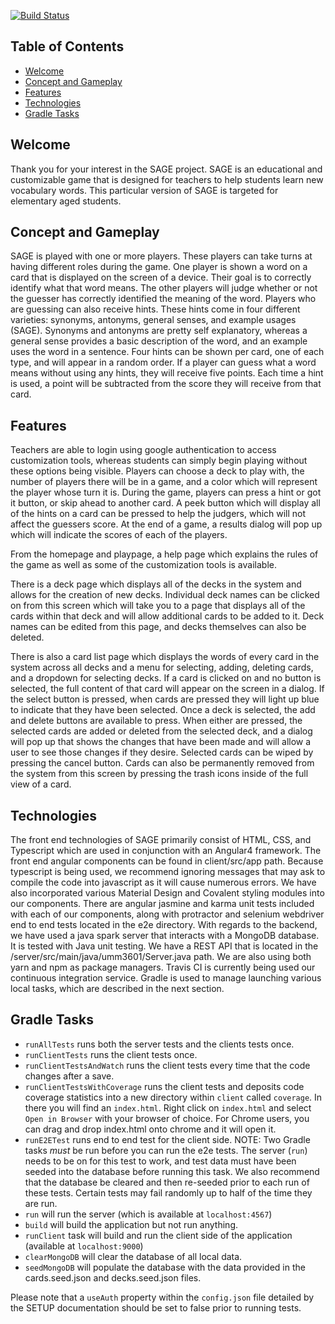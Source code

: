 [![Build Status](https://travis-ci.org/UMM-CSci-3601-F17/iteration-3-raymond-shayler.svg?branch=style-like-shayler)](https://travis-ci.org/UMM-CSci-3601-F17/iteration-3-raymond-shayler)

<!-- TOC depthFrom:1 depthTo:5 withLinks:1 updateOnSave:1 orderedList:0 -->
## Table of Contents
- [Welcome](#welcome)
- [Concept and Gameplay](#concept-and-gameplay)
- [Features](#features)
- [Technologies](#technologies)
- [Gradle Tasks](#gradle-tasks)


<!-- /TOC -->

## Welcome
Thank you for your interest in the SAGE project. SAGE is an educational and customizable 
game that is designed for teachers to help students learn new vocabulary words. This particular
version of SAGE is targeted for elementary aged students.

## Concept and Gameplay

SAGE is played with one or more players. These players can take turns at having 
different roles during the game. One player is shown a word on a card that is 
displayed on the screen of a device. Their goal is to correctly identify what 
that word means. The other players will judge whether or not 
the guesser has correctly identified the meaning of the word. Players who are 
guessing can also receive hints. These hints come in four different
varieties: synonyms, antonyms, general senses, and example usages (SAGE). 
Synonyms and antonyms are pretty self explanatory, whereas a general sense 
provides a basic description of the word, and an example uses the word in a 
sentence. Four hints can be shown per card, one of each type, and will appear 
in a random order. If a player can guess what a word means without using any hints, 
they will receive five points. Each time a hint is used, a point will be subtracted 
from the score they will receive from that card.

## Features

Teachers are able to login using google authentication to access customization tools, whereas students can simply begin playing without these options being visible. Players can choose a deck to play with, the number of players there will be in a game, and a color which will represent the player whose turn it is. During the game, players can press a hint or got it button, or skip ahead to another card. A peek button which will display all of the hints on a card can be pressed to help the judgers, which will not affect the guessers score. At the end of a game, a results dialog will pop up which will indicate the scores of each of the players.
 
From the homepage and playpage, a help page which explains the rules of the game as well as some of the customization tools is available.
 
There is a deck page which displays all of the decks in the system and allows for the creation of new decks. Individual deck names can be clicked on from this screen which will take you to a page that displays all of the cards within that deck and will allow additional cards to be added to it. Deck names can be edited from this page, and decks themselves can also be deleted.
 
There is also a card list page which displays the words of every card in the system across all decks and a menu for selecting, adding, deleting cards, and a dropdown for selecting decks. If a card is clicked on and no button is selected, the full content of that card will appear on the screen in a dialog. If the select button is pressed, when cards are pressed they will light up blue to indicate that they have been selected. Once a deck is selected, the add and delete buttons are available to press. When either are pressed, the selected cards are added or deleted from the selected deck, and a dialog will pop up that shows the changes that have been made and will allow a user to see those changes if they desire. Selected cards can be wiped by pressing the cancel button. Cards can also be permanently removed from the system from this screen by pressing the trash icons inside of the full view of a card. 


## Technologies

The front end technologies of SAGE primarily consist of HTML, CSS, and Typescript 
which are used in conjunction with an Angular4 framework. The front end angular components
can be found in client/src/app path.  Because typescript is being used, we recommend ignoring messages that may ask to compile the code into javascript as it will cause numerous errors. We have also incorporated various Material Design and Covalent styling modules into our components. There are angular jasmine and karma unit tests included with each of our components, along with protractor and selenium webdriver end to end tests located in the e2e directory. With regards to the backend,
we have used a java spark server that interacts with a MongoDB database. It is tested with Java unit 
testing. We have a REST API that is located in the /server/src/main/java/umm3601/Server.java
path. We are also using both yarn and npm as package managers. Travis CI is currently being used
our continuous integration service. Gradle is used to manage launching
various local tasks, which are described in the next section.

## Gradle Tasks

* `runAllTests` runs both the server tests and the clients tests once.
* `runClientTests` runs the client tests once.
* `runClientTestsAndWatch` runs the client tests every time that the code changes after a save.
* `runClientTestsWithCoverage` runs the client tests and deposits code coverage statistics into a new directory within `client` called `coverage`. In there you will find an `index.html`. Right click on `index.html` and select `Open in Browser` with your browser of choice. For Chrome users, you can drag and drop index.html onto chrome and it will open it.  
* `runE2ETest` runs end to end test for the client side. NOTE: Two Gradle tasks _must_ be run before you can run the e2e tests. 
The server (`run`) needs to be on for this test to work, and test data
must have been seeded into the database before running this task. We also recommend that the database be cleared and then re-seeded prior to each run of these tests. Certain tests may fail randomly up to half of the time they are run.
* `run` will run the server (which is available at ``localhost:4567``)
* `build` will build the application but not run anything.
* `runClient` task will build and run the client side of the application (available at ``localhost:9000``)
* `clearMongoDB` will clear the database of all local data.
* `seedMongoDB` will populate the database with the data provided in the cards.seed.json and decks.seed.json files.

Please note that a `useAuth` property within the `config.json` file detailed by the SETUP documentation should be set
to false prior to running tests.
